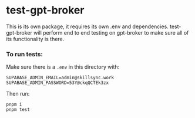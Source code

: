 # test-gpt-broker

This is its own package, it requires its own .env and dependencies. 
test-gpt-broker will perform end to end testing on gpt-broker to make 
sure all of its functionality is there.

### To run tests:

Make sure there is a `.env` in this directory with:

~~~
SUPABASE_ADMIN_EMAIL=admin@skillsync.work
SUPABASE_ADMIN_PASSWORD=53Y@ckqQCTEk3zx
~~~

Then run:  
~~~
pnpm i
pnpm test
~~~